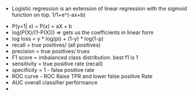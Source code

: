 - Logistic regression is an extension of linear regression with the sigmoid function on top. 1/1+e^(-ax+b)
* P(y=1| x) = P(x) = aX + b
* log(P(X)/(1-P(X))) => gets us the coefficients in linear form
* log loss = y * log(pi) + (1-y) * log(1-p)
* recall = true positives/ (all positives) 
* precision = true positives/ trues
* F1 score = imbalanced class distribution. best f1 is 1
* sensitivity = true positive rate (recall)
* specificity = 1 - false positive rate
* ROC curve - ROC Raise TPR and lower false positive Rate
* AUC overall classifier performance
* 